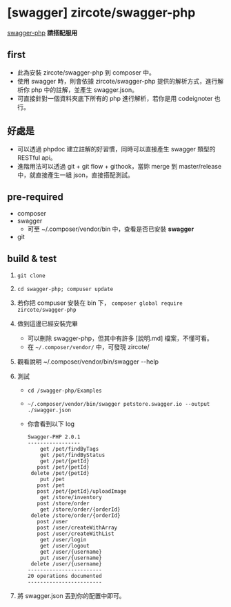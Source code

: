 # [swagger] zircote/swagger-php

[swagger-php](https://packagist.org/packages/zircote/swagger-php)
**請搭配服用**

## first
- 此為安裝 zircote/swagger-php 到 composer 中。
- 使用 swagger 時，則會依據 zircote/swagger-php 提供的解析方式，進行解析你 php 中的註解，並產生 swagger.json。
- 可直接針對一個資料夾底下所有的 php 進行解析，若你是用 codeignoter 也行。

## 好處是

- 可以透過 phpdoc 建立註解的好習慣，同時可以直接產生 swagger 類型的 RESTful api。
- 進階用法可以透過 git + git flow + githook，當妳 merge 到 master/release 中，就直接產生一組 json，直接搭配測試。

## pre-required

- composer
- swagger
	- 可至 ~/.composer/vendor/bin 中，查看是否已安裝 **swagger**
- git

## build & test

1. ``` git clone ```
2. ```cd swagger-php; compuser update```
3. 若你把 compuser 安裝在 bin 下， ``` composer global require zircote/swagger-php ```
4. 做到這邊已經安裝完畢
	- 可以刪除 swagger-php，但其中有許多 [說明.md] 檔案，不懂可看。
	- 在 ``` ~/.composer/vendor/ ``` 中，可發現 zircote/
5. 觀看說明 ~/.composer/vendor/bin/swagger --help
6. 測試
	- ``` cd /swagger-php/Examples ```
	- ``` ~/.composer/vendor/bin/swagger petstore.swagger.io --output ./swagger.json ```
	- 你會看到以下 log

		``` 
		Swagger-PHP 2.0.1
		-----------------
		    get /pet/findByTags
		    get /pet/findByStatus
		    get /pet/{petId}
		   post /pet/{petId}
		 delete /pet/{petId}
		    put /pet
		   post /pet
		   post /pet/{petId}/uploadImage
		    get /store/inventory
		   post /store/order
		    get /store/order/{orderId}
		 delete /store/order/{orderId}
		   post /user
		   post /user/createWithArray
		   post /user/createWithList
		    get /user/login
		    get /user/logout
		    get /user/{username}
		    put /user/{username}
		 delete /user/{username}
		------------------------
		20 operations documented
		------------------------
		```
		
7. 將 swagger.json 丟到你的配置中即可。